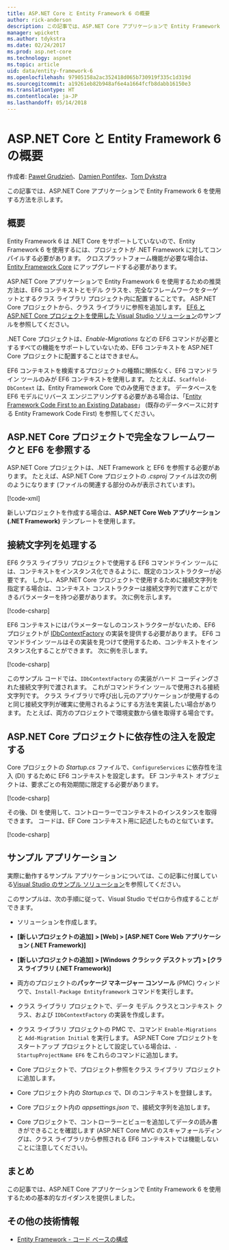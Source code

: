 ```yaml
---
title: ASP.NET Core と Entity Framework 6 の概要
author: rick-anderson
description: この記事では、ASP.NET Core アプリケーションで Entity Framework 6 を使用する方法を示します。
manager: wpickett
ms.author: tdykstra
ms.date: 02/24/2017
ms.prod: asp.net-core
ms.technology: aspnet
ms.topic: article
uid: data/entity-framework-6
ms.openlocfilehash: 97905158a2ac352418d065b730919f335c1d319d
ms.sourcegitcommit: a19261eb82b948af6e4a1664fcfb8dabb16150e3
ms.translationtype: HT
ms.contentlocale: ja-JP
ms.lasthandoff: 05/14/2018
---
```

# <a name="get-started-with-aspnet-core-and-entity-framework-6"></a>ASP.NET Core と Entity Framework 6 の概要

作成者: [Paweł Grudzień](https://github.com/pgrudzien12)、[Damien Pontifex](https://github.com/DamienPontifex)、[Tom Dykstra](https://github.com/tdykstra)

この記事では、ASP.NET Core アプリケーションで Entity Framework 6 を使用する方法を示します。

## <a name="overview"></a>概要

Entity Framework 6 は .NET Core をサポートしていないので、Entity Framework 6 を使用するには、プロジェクトが .NET Framework に対してコンパイルする必要があります。 クロスプラットフォーム機能が必要な場合は、[Entity Framework Core](https://docs.microsoft.com/ef/) にアップグレードする必要があります。

ASP.NET Core アプリケーションで Entity Framework 6 を使用するための推奨方法は、EF6 コンテキストとモデル クラスを、完全なフレームワークをターゲットとするクラス ライブラリ プロジェクト内に配置することです。 ASP.NET Core プロジェクトから、クラス ライブラリに参照を追加します。 [EF6 と ASP.NET Core プロジェクトを使用した Visual Studio ソリューション](https://github.com/aspnet/Docs/tree/master/aspnetcore/data/entity-framework-6/sample/)のサンプルを参照してください。

.NET Core プロジェクトは、*Enable-Migrations* などの EF6 コマンドが必要とするすべての機能をサポートしていないため、EF6 コンテキストを ASP.NET Core プロジェクトに配置することはできません。

EF6 コンテキストを検索するプロジェクトの種類に関係なく、EF6 コマンドライン ツールのみが EF6 コンテキストを使用します。 たとえば、`Scaffold-DbContext` は、Entity Framework Core でのみ使用できます。 データベースを EF6 モデルにリバース エンジニアリングする必要がある場合は、「[Entity Framework Code First to an Existing Database](https://msdn.microsoft.com/jj200620)」 (既存のデータベースに対する Entity Framework Code First) を参照してください。

## <a name="reference-full-framework-and-ef6-in-the-aspnet-core-project"></a>ASP.NET Core プロジェクトで完全なフレームワークと EF6 を参照する

ASP.NET Core プロジェクトは、.NET Framework と EF6 を参照する必要があります。 たとえば、ASP.NET Core プロジェクトの *.csproj* ファイルは次の例のようになります (ファイルの関連する部分のみが表示されています)。

[!code-xml[](entity-framework-6/sample/MVCCore/MVCCore.csproj?range=3-9&highlight=2)]

新しいプロジェクトを作成する場合は、**ASP.NET Core Web アプリケーション (.NET Framework)** テンプレートを使用します。

## <a name="handle-connection-strings"></a>接続文字列を処理する

EF6 クラス ライブラリ プロジェクトで使用する EF6 コマンドライン ツールには、コンテキストをインスタンス化できるように、既定のコンストラクターが必要です。 しかし、ASP.NET Core プロジェクトで使用するために接続文字列を指定する場合は、コンテキスト コンストラクターは接続文字列で渡すことができるパラメーターを持つ必要があります。 次に例を示します。

[!code-csharp[](entity-framework-6/sample/EF6/SchoolContext.cs?name=snippet_Constructor)]

EF6 コンテキストにはパラメーターなしのコンストラクターがないため、EF6 プロジェクトが [IDbContextFactory](https://msdn.microsoft.com/library/hh506876) の実装を提供する必要があります。 EF6 コマンドライン ツールはその実装を見つけて使用するため、コンテキストをインスタンス化することができます。 次に例を示します。

[!code-csharp[](entity-framework-6/sample/EF6/SchoolContextFactory.cs?name=snippet_IDbContextFactory)]

このサンプル コードでは、`IDbContextFactory` の実装がハード コーディングされた接続文字列で渡されます。 これがコマンドライン ツールで使用される接続文字列です。 クラス ライブラリで呼び出し元のアプリケーションが使用するのと同じ接続文字列が確実に使用されるようにする方法を実装したい場合があります。 たとえば、両方のプロジェクトで環境変数から値を取得する場合です。

## <a name="set-up-dependency-injection-in-the-aspnet-core-project"></a>ASP.NET Core プロジェクトに依存性の注入を設定する

Core プロジェクトの *Startup.cs* ファイルで、`ConfigureServices` に依存性を注入 (DI) するために EF6 コンテキストを設定します。 EF コンテキスト オブジェクトは、要求ごとの有効期間に限定する必要があります。

[!code-csharp[](entity-framework-6/sample/MVCCore/Startup.cs?name=snippet_ConfigureServices&highlight=5)]

その後、DI を使用して、コントローラーでコンテキストのインスタンスを取得できます。 コードは、EF Core コンテキスト用に記述したものと似ています。

[!code-csharp[](entity-framework-6/sample/MVCCore/Controllers/StudentsController.cs?name=snippet_ContextInController)]

## <a name="sample-application"></a>サンプル アプリケーション

実際に動作するサンプル アプリケーションについては、この記事に付属している[Visual Studio のサンプル ソリューション](https://github.com/aspnet/Docs/tree/master/aspnetcore/data/entity-framework-6/sample/)を参照してください。

このサンプルは、次の手順に従って、Visual Studio でゼロから作成することができます。

* ソリューションを作成します。

* **[新しいプロジェクトの追加] > [Web] > [ASP.NET Core Web アプリケーション (.NET Framework)]**

* **[新しいプロジェクトの追加] > [Windows クラシック デスクトップ] > [クラス ライブラリ (.NET Framework)]**

* 両方のプロジェクトの**パッケージ マネージャー コンソール** (PMC) ウィンドウで、`Install-Package Entityframework` コマンドを実行します。

* クラス ライブラリ プロジェクトで、データ モデル クラスとコンテキスト クラス、および `IDbContextFactory` の実装を作成します。

* クラス ライブラリ プロジェクトの PMC で、コマンド `Enable-Migrations` と `Add-Migration Initial` を実行します。 ASP.NET Core プロジェクトをスタートアップ プロジェクトとして設定している場合は、`-StartupProjectName EF6` をこれらのコマンドに追加します。

* Core プロジェクトで、プロジェクト参照をクラス ライブラリ プロジェクトに追加します。

* Core プロジェクト内の *Startup.cs* で、DI のコンテキストを登録します。

* Core プロジェクト内の *appsettings.json* で、接続文字列を追加します。

* Core プロジェクトで、コントローラーとビューを追加してデータの読み書きができることを確認します  (ASP.NET Core MVC のスキャフォールディングは、クラス ライブラリから参照される EF6 コンテキストでは機能しないことに注意してください)。

## <a name="summary"></a>まとめ

この記事では、ASP.NET Core アプリケーションで Entity Framework 6 を使用するための基本的なガイダンスを提供しました。

## <a name="additional-resources"></a>その他の技術情報

* [Entity Framework - コード ベースの構成](https://msdn.microsoft.com/data/jj680699.aspx)
